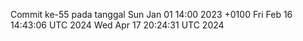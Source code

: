 Commit ke-55 pada tanggal Sun Jan 01 14:00 2023 +0100
Fri Feb 16 14:43:06 UTC 2024
Wed Apr 17 20:24:31 UTC 2024
